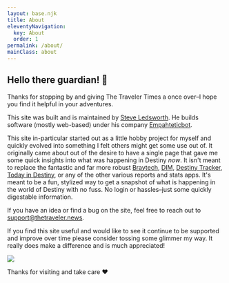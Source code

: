 ```yaml
---
layout: base.njk
title: About
eleventyNavigation:
  key: About
  order: 1
permalink: /about/
mainClass: about
---
```


## Hello there guardian! 👋

Thanks for stopping by and giving The Traveler Times a once over–I hope you find it helpful in your adventures.

This site was built and is maintained by [Steve Ledsworth](https://twitter.com/sledsworth). He builds software (mostly web-based) under his company [Empahteticbot](https://twitter.com/empathetic_bot).

This site in-particular started out as a little hobby project for myself and quickly evolved into something I felt others might get some use out of. It originally came about out of the desire to have a single page that gave me some quick insights into what was happening in Destiny _now_. It isn't meant to replace the fantastic and far more robust [Braytech](bray.tech), [DIM](https://destinyitemmanager.com), [Destiny Tracker](https://destinytracker.com), [Today in Destiny](https://www.todayindestiny.com), or any of the other various reports and stats apps. It's meant to be a fun, stylized way to get a snapshot of what is happening in the world of Destiny with no fuss. No login or hassles–just some quickly digestable information.

If you have an idea or find a bug on the site, feel free to reach out to <a href="mailto:support@thetraveler.news">support@thetraveler.news</a>.

If you find this site useful and would like to see it continue to be supported and improve over time please consider tossing some glimmer my way. It really does make a difference and is much appreciated!

<a href="https://www.buymeacoffee.com/empatheticbot"><img src="https://img.buymeacoffee.com/button-api/?text=Buy me a coffee&emoji=&slug=empatheticbot&button_colour=232323&font_colour=ffffff&font_family=Cookie&outline_colour=ffffff&coffee_colour=FFDD00"></a>

Thanks for visiting and take care ❤️
